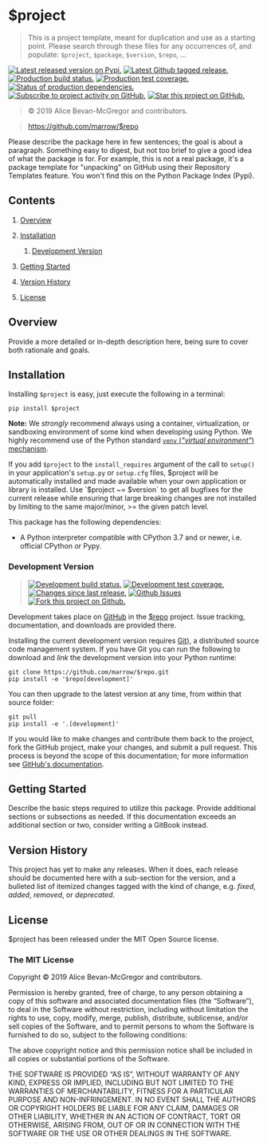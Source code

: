# $project

> This is a project template, meant for duplication and use as a starting point. Please search through these files for any occurrences of, and populate: `$project`, `$package`, `$version`, `$repo`, ...

[![][latestversion]][latestversion_] [![][ghtag]][ghtag_] [![][masterstatus]][masterstatus_] [![][mastercover]][mastercover_] [![][masterreq]][masterreq_] [![][ghwatch]][ghsubscription] [![][ghstar]][ghsubscription]

> © 2019 Alice Bevan-McGregor and contributors.

> https://github.com/marrow/$repo

Please describe the package here in few sentences; the goal is about a paragraph. Something easy to digest, but not too brief to give a good idea of what the package is for. For example, this is not a real package, it's a package template for "unpacking" on GitHub using their Repository Templates feature. You won't find this on the Python Package Index (Pypi).

## Contents

1. [Overview](#overview)

2. [Installation](#installation)

	1. [Development Version](#development-version)

3. [Getting Started](#getting-started)

4. [Version History](#version-history)

5. [License](#license)


## Overview

Provide a more detailed or in-depth description here, being sure to cover both rationale and goals.


## Installation

Installing `$project` is easy, just execute the following in a terminal:

	pip install $project

**Note:** We *strongly* recommend always using a container, virtualization, or sandboxing environment of some kind when developing using Python. We highly recommend use of the Python standard [`venv` (_"virtual environment"_) mechanism][venv].

If you add `$project` to the `install_requires` argument of the call to `setup()` in your application's `setup.py` or `setup.cfg` files, $project will be automatically installed and made available when your own application or library is installed. Use `$project ~= $version` to get all bugfixes for the current release while ensuring that large breaking changes are not installed by limiting to the same major/minor, >= the given patch level.

This package has the following dependencies:

* A Python interpreter compatible with CPython 3.7 and or newer, i.e. official CPython or Pypy.


### Development Version

> [![][developstatus]][developstatus_] [![][developcover]][developcover_] [![][ghsince]][ghsince_] [![][ghissues]][ghissues_] [![][ghfork]][ghfork_]

Development takes place on [GitHub][github] in the [$repo][repo] project. Issue tracking, documentation, and downloads are provided there.

Installing the current development version requires [Git][git]), a distributed source code management system. If you have Git you can run the following to download and *link* the development version into your Python runtime:

	git clone https://github.com/marrow/$repo.git
	pip install -e '$repo[development]'

You can then upgrade to the latest version at any time, from within that source folder:

	git pull
	pip install -e '.[development]'

If you would like to make changes and contribute them back to the project, fork the GitHub project, make your changes, and submit a pull request. This process is beyond the scope of this documentation; for more information see [GitHub's documentation][ghhelp].


## Getting Started

Describe the basic steps required to utilize this package. Provide additional sections or subsections as needed. If this documentation exceeds an additional section or two, consider writing a GitBook instead.


## Version History

This project has yet to make any releases. When it does, each release should be documented here with a sub-section for the version, and a bulleted list of itemized changes tagged with the kind of change, e.g. *fixed*, *added*, *removed*, or *deprecated*.


## License

$project has been released under the MIT Open Source license.

### The MIT License

Copyright © 2019 Alice Bevan-McGregor and contributors.

Permission is hereby granted, free of charge, to any person obtaining a copy of this software and associated documentation files (the “Software”), to deal in the Software without restriction, including without limitation the rights to use, copy, modify, merge, publish, distribute, sublicense, and/or sell copies of the Software, and to permit persons to whom the Software is furnished to do so, subject to the following conditions:

The above copyright notice and this permission notice shall be included in all copies or substantial portions of the Software.

THE SOFTWARE IS PROVIDED “AS IS”, WITHOUT WARRANTY OF ANY KIND, EXPRESS OR IMPLIED, INCLUDING BUT NOT LIMITED TO THE WARRANTIES OF MERCHANTABILITY, FITNESS FOR A PARTICULAR PURPOSE AND NON-INFRINGEMENT. IN NO EVENT SHALL THE AUTHORS OR COPYRIGHT HOLDERS BE LIABLE FOR ANY CLAIM, DAMAGES OR OTHER LIABILITY, WHETHER IN AN ACTION OF CONTRACT, TORT OR OTHERWISE, ARISING FROM, OUT OF OR IN CONNECTION WITH THE SOFTWARE OR THE USE OR OTHER DEALINGS IN THE SOFTWARE.


[venv]: https://docs.python.org/3/tutorial/venv.html

[git]: http://git-scm.com/
[repo]: https://github.com/marrow/$repo/
[github]: https://github.com/
[ghhelp]: https://help.github.com/


[ghwatch]: https://img.shields.io/github/watchers/marrow/$repo.svg?style=social&label=Watch "Subscribe to project activity on GitHub."
[ghstar]: https://img.shields.io/github/stars/marrow/$repo.svg?style=social&label=Star "Star this project on GitHub."
[ghsubscription]: https://github.com/marrow/cinje/subscription
[ghfork]: https://img.shields.io/github/forks/marrow/$repo.svg?style=social&label=Fork "Fork this project on Github."
[ghfork_]: https://github.com/marrow/cinje/fork

[masterstatus]: http://img.shields.io/travis/marrow/$repo/master.svg?style=flat "Production build status."
[masterstatus_]: https://travis-ci.org/marrow/cinje/branches
[mastercover]: http://img.shields.io/codecov/c/github/marrow/$repo/master.svg?style=flat "Production test coverage."
[mastercover_]: https://codecov.io/github/marrow/cinje?branch=master
[masterreq]: https://img.shields.io/requires/github/marrow/$repo.svg "Status of production dependencies."
[masterreq_]: https://requires.io/github/marrow/cinje/requirements/?branch=master

[developstatus]: http://img.shields.io/travis/marrow/$repo/develop.svg?style=flat "Development build status."
[developstatus_]: https://travis-ci.org/marrow/cinje/branches
[developcover]: http://img.shields.io/codecov/c/github/marrow/$repo/develop.svg?style=flat "Development test coverage."
[developcover_]: https://codecov.io/github/marrow/cinje?branch=develop
[developreq]: https://img.shields.io/requires/github/marrow/$repo.svg "Status of development dependencies."
[developreq_]: https://requires.io/github/marrow/cinje/requirements/?branch=develop

[ghissues]: http://img.shields.io/github/issues-raw/marrow/$repo.svg?style=flat "Github Issues"
[ghissues_]: https://github.com/marrow/cinje/issues
[ghsince]: https://img.shields.io/github/commits-since/marrow/$repo/$version.svg "Changes since last release."
[ghsince_]: https://github.com/marrow/cinje/commits/develop
[ghtag]: https://img.shields.io/github/tag/marrow/$repo.svg "Latest Github tagged release."
[ghtag_]: https://github.com/marrow/cinje/tree/$version
[latestversion]: http://img.shields.io/pypi/v/$project.svg?style=flat "Latest released version on Pypi."
[latestversion_]: https://pypi.python.org/pypi/$project

[cake]: http://img.shields.io/badge/cake-lie-1b87fb.svg?style=flat
